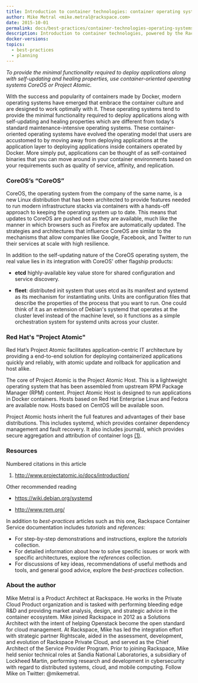 ```yaml
---
title: Introduction to container technologies: container operating systems
author: Mike Metral <mike.metral@rackspace.com>
date: 2015-10-01
permalink: docs/best-practices/container-technologies-operating-systems/
description: Introduction to container technologies, powered by the Rackspace Container Service
docker-versions:
topics:
  - best-practices
  - planning
---
```


*To provide the minimal functionality required to deploy applications along with self-updating and healing properties, use container-oriented operating systems CoreOS or Project Atomic.*

With the success and popularity of containers made by Docker, modern operating systems have emerged that embrace the container culture and are designed to work optimally with it. These operating systems tend to provide the minimal functionality required to deploy applications along with self-updating and healing properties which are different from today's standard maintenance-intensive operating systems. These container-oriented operating systems have evolved the operating model that users are accustomed to by moving away from deploying applications at the application layer to deploying applications inside containers operated by Docker. More simply put, applications can be thought of as self-contained binaries that you can move around in your container environments based on your requirements such as quality of service, affinity, and replication.

### CoreOS’s “CoreOS”

CoreOS, the operating system from the company of the same name, is a new Linux distribution that has been architected to provide features needed to run modern infrastructure stacks via containers with a hands-off approach to keeping the operating system up to date. This means that updates to CoreOS are pushed out as they are available, much like the manner in which browsers such as Firefox are automatically updated. The strategies and architectures that influence CoreOS are similar to the mechanisms that allow companies like Google, Facebook, and Twitter to run their services at scale with high resilience.

In addition to the self-updating nature of the CoreOS operating system, the real value lies in
its integration with CoreOS' other flagship products:

- **etcd** highly-available key value store for shared configuration
  and service discovery.

- **fleet**: distributed init system that uses etcd as its manifest
  and systemd as its mechanism for instantiating units. Units are
  configuration files that describe the properties of the process
  that you want to run. One could think of it as an extension of
  Debian's systemd that operates at the cluster level instead of the machine
  level, so it functions as a simple orchestration system for systemd
  units across your cluster.

### Red Hat's "Project Atomic"

Red Hat’s Project Atomic facilitates application-centric IT architecture
by providing a end-to-end solution for deploying containerized
applications quickly and reliably, with atomic update and rollback for
application and host alike.

The core of Project Atomic is the Project Atomic Host. This is a
lightweight operating system that has been assembled from upstream RPM Package Manager (RPM) content. Project Atomic Host is designed to run applications in Docker containers. Hosts based on Red Hat Enterprise Linux and Fedora are available now. Hosts based on CentOS will be available soon.

Project Atomic hosts inherit the full features and advantages of their
base distributions. This includes systemd, which provides
container dependency management and fault recovery. It also includes
journald, which provides secure aggregation and attribution of container
logs [(1)](#resources).

<a name="resources"></a>
### Resources

Numbered citations in this article

1. <http://www.projectatomic.io/docs/introduction/>

Other recommended reading

- <https://wiki.debian.org/systemd>

- <http://www.rpm.org/>

In addition to *best-practices* articles such as this one,
Rackspace Container Service documentation includes *tutorials* and *references*:

* For step-by-step demonstrations and instructions, explore the *tutorials* collection.
* For detailed information about how to solve specific issues or work with specific architectures,
  explore the *references* collection.
* For discussions of key ideas, recommendations of useful methods and tools, and
  general good advice, explore the *best-practices* collection.

### About the author

Mike Metral is a Product Architect at Rackspace. He works in the Private Cloud Product organization and is tasked with performing bleeding edge R&D and providing market analysis, design, and strategic advice in the container ecosystem. Mike joined Rackspace in 2012 as a Solutions Architect with the intent of helping Openstack become the open standard for cloud management. At Rackspace, Mike has led the integration effort with strategic partner Rightscale, aided in the assessment, development, and evolution of Rackspace Private Cloud, and served as the Chief Architect of the Service Provider Program. Prior to joining Rackspace, Mike held senior technical roles at Sandia National Laboratories, a subsidiary of Lockheed Martin, performing research and development in cybersecurity with regard to distributed systems, cloud, and mobile computing. Follow Mike on Twitter: @mikemetral.
